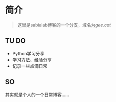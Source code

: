 # 简介

> 这里是sabialab博客的一个分支，域名为*gee.cat*

## TU DO
- Python学习分享
- 学习方法、经验分享
- 记录一些点滴日常

## SO
其实就是个人的一个日常博客……
